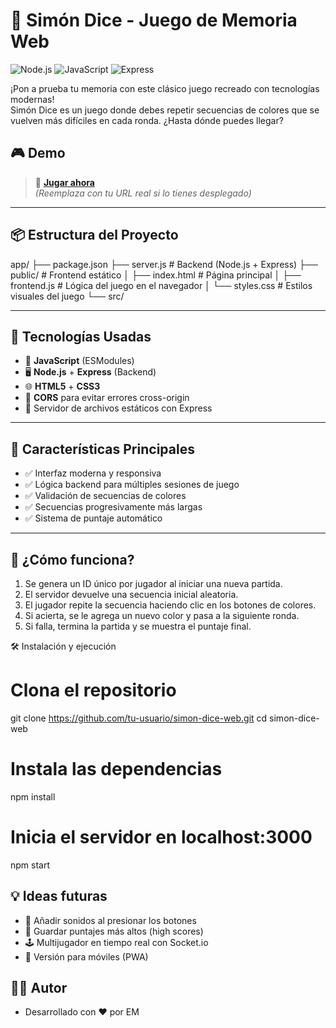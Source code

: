 # 🧠 Simón Dice - Juego de Memoria Web
![Node.js](https://img.shields.io/badge/Node.js-v18.x-green?logo=node.js&logoColor=white)
![JavaScript](https://img.shields.io/badge/JavaScript-ES6-yellow?logo=javascript&logoColor=black)
![Express](https://img.shields.io/badge/Express.js-4.x-lightgrey?logo=express&logoColor=black)

¡Pon a prueba tu memoria con este clásico juego recreado con tecnologías modernas!  
Simón Dice es un juego donde debes repetir secuencias de colores que se vuelven más difíciles en cada ronda. ¿Hasta dónde puedes llegar?

## 🎮 Demo

> 🚀 **[Jugar ahora](https://TU-DOMINIO.com)**  
*(Reemplaza con tu URL real si lo tienes desplegado)*

---

## 📦 Estructura del Proyecto

app/
├── package.json
├── server.js # Backend (Node.js + Express)
├── public/ # Frontend estático
│ ├── index.html # Página principal
│ ├── frontend.js # Lógica del juego en el navegador
│ └── styles.css # Estilos visuales del juego
└── src/

---

## 🚀 Tecnologías Usadas

- 🔧 **JavaScript** (ESModules)
- 🖥️ **Node.js** + **Express** (Backend)
- 🌐 **HTML5** + **CSS3**
- 🔄 **CORS** para evitar errores cross-origin
- 📁 Servidor de archivos estáticos con Express

---

## 📌 Características Principales

- ✅ Interfaz moderna y responsiva
- ✅ Lógica backend para múltiples sesiones de juego
- ✅ Validación de secuencias de colores
- ✅ Secuencias progresivamente más largas
- ✅ Sistema de puntaje automático

---

## 🧠 ¿Cómo funciona?

1. Se genera un ID único por jugador al iniciar una nueva partida.
2. El servidor devuelve una secuencia inicial aleatoria.
3. El jugador repite la secuencia haciendo clic en los botones de colores.
4. Si acierta, se le agrega un nuevo color y pasa a la siguiente ronda.
5. Si falla, termina la partida y se muestra el puntaje final.

🛠️ Instalación y ejecución
# Clona el repositorio
git clone https://github.com/tu-usuario/simon-dice-web.git
cd simon-dice-web

# Instala las dependencias
npm install

# Inicia el servidor en localhost:3000
npm start

## 💡 Ideas futuras
- 🎵 Añadir sonidos al presionar los botones
- 💾 Guardar puntajes más altos (high scores)
- 🕹️ Multijugador en tiempo real con Socket.io
- 📱 Versión para móviles (PWA)

## 👨‍💻 Autor
- Desarrollado con ❤️ por EM

